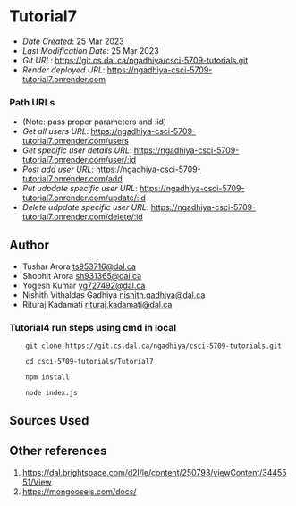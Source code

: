 # Tutorial7

* *Date Created*: 25 Mar 2023
* *Last Modification Date*: 25 Mar 2023
* *Git URL*: <https://git.cs.dal.ca/ngadhiya/csci-5709-tutorials.git>
* *Render deployed URL*: <https://ngadhiya-csci-5709-tutorial7.onrender.com>


### Path URLs
* (Note: pass proper parameters and :id)
* *Get all users URL*: <https://ngadhiya-csci-5709-tutorial7.onrender.com/users>
* *Get specific user details URL*: <https://ngadhiya-csci-5709-tutorial7.onrender.com/user/:id>
* *Post add user URL*: <https://ngadhiya-csci-5709-tutorial7.onrender.com/add>
* *Put udpdate specific user URL*: <https://ngadhiya-csci-5709-tutorial7.onrender.com/update/:id>
* *Delete udpdate specific user URL*: <https://ngadhiya-csci-5709-tutorial7.onrender.com/delete/:id>

## Author

- Tushar Arora ts953716@dal.ca
- Shobhit Arora sh931365@dal.ca
- Yogesh Kumar yg727492@dal.ca
- Nishith Vithaldas Gadhiya nishith.gadhiya@dal.ca
- Rituraj Kadamati rituraj.kadamati@dal.ca

### Tutorial4 run steps using cmd in local

```
    git clone https://git.cs.dal.ca/ngadhiya/csci-5709-tutorials.git
```
```
    cd csci-5709-tutorials/Tutorial7
```
```
    npm install
```
```
    node index.js
```

## Sources Used


## Other references
1. https://dal.brightspace.com/d2l/le/content/250793/viewContent/3445551/View
2. https://mongoosejs.com/docs/
